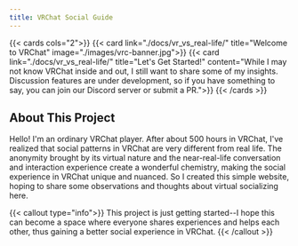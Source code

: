 ```yaml
---
title: VRChat Social Guide
---
```


{{< cards cols="2">}}
{{< card link="./docs/vr_vs_real-life/" title="Welcome to VRChat" image="./images/vrc-banner.jpg">}}
{{< card link="./docs/vr_vs_real-life/" title="Let's Get Started!" content="While I may not know VRChat inside and out, I still want to share some of my insights. Discussion features are under development, so if you have something to say, you can join our Discord server or submit a PR.">}}
{{< /cards >}}

## About This Project

Hello! I'm an ordinary VRChat player. After about 500 hours in VRChat, I've realized that social patterns in VRChat are very different from real life. The anonymity brought by its virtual nature and the near-real-life conversation and interaction experience create a wonderful chemistry, making the social experience in VRChat unique and nuanced. So I created this simple website, hoping to share some observations and thoughts about virtual socializing here.

{{< callout type="info">}}
This project is just getting started--I hope this can become a space where everyone shares experiences and helps each other, thus gaining a better social experience in VRChat.
{{< /callout >}}
